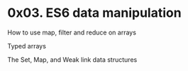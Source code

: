 # 0x03. ES6 data manipulation

How to use map, filter and reduce on arrays

Typed arrays

The Set, Map, and Weak link data structures
